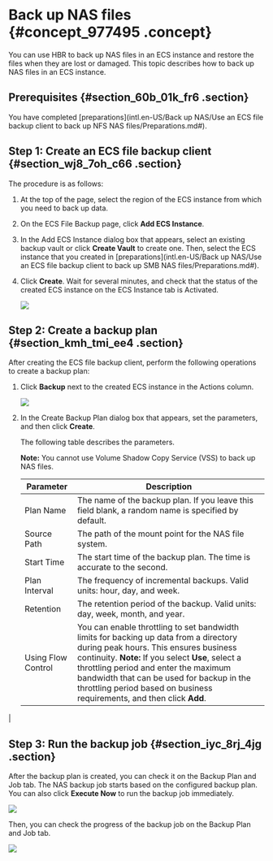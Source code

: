 # Back up NAS files {#concept_977495 .concept}

You can use HBR to back up NAS files in an ECS instance and restore the files when they are lost or damaged. This topic describes how to back up NAS files in an ECS instance.

## Prerequisites {#section_60b_01k_fr6 .section}

You have completed [preparations](intl.en-US/Back up NAS/Use an ECS file backup client to back up NFS NAS files/Preparations.md#).

## Step 1: Create an ECS file backup client {#section_wj8_7oh_c66 .section}

The procedure is as follows:

1.  At the top of the page, select the region of the ECS instance from which you need to back up data.
2.  On the ECS File Backup page, click **Add ECS Instance**.
3.  In the Add ECS Instance dialog box that appears, select an existing backup vault or click **Create Vault** to create one. Then, select the ECS instance that you created in [preparations](intl.en-US/Back up NAS/Use an ECS file backup client to back up SMB NAS files/Preparations.md#).
4.  Click **Create**. Wait for several minutes, and check that the status of the created ECS instance on the ECS Instance tab is Activated.

    ![](http://static-aliyun-doc.oss-cn-hangzhou.aliyuncs.com/assets/img/776277/156473476754136_en-US.jpg)


## Step 2: Create a backup plan {#section_kmh_tmi_ee4 .section}

After creating the ECS file backup client, perform the following operations to create a backup plan:

1.  Click **Backup** next to the created ECS instance in the Actions column.

    ![](http://static-aliyun-doc.oss-cn-hangzhou.aliyuncs.com/assets/img/776277/156473476854138_en-US.jpg)

2.  In the Create Backup Plan dialog box that appears, set the parameters, and then click **Create**.

    The following table describes the parameters.

    **Note:** You cannot use Volume Shadow Copy Service \(VSS\) to back up NAS files.

    |Parameter|Description|
    |---------|-----------|
    |Plan Name|The name of the backup plan. If you leave this field blank, a random name is specified by default.|
    |Source Path|The path of the mount point for the NAS file system.|
    |Start Time|The start time of the backup plan. The time is accurate to the second.|
    |Plan Interval|The frequency of incremental backups. Valid units: hour, day, and week.|
    |Retention|The retention period of the backup. Valid units: day, week, month, and year.|
    |Using Flow Control|You can enable throttling to set bandwidth limits for backing up data from a directory during peak hours. This ensures business continuity. **Note:** If you select **Use**, select a throttling period and enter the maximum bandwidth that can be used for backup in the throttling period based on business requirements, and then click **Add**.

 |


## Step 3: Run the backup job {#section_iyc_8rj_4jg .section}

After the backup plan is created, you can check it on the Backup Plan and Job tab. The NAS backup job starts based on the configured backup plan. You can also click **Execute Now** to run the backup job immediately.

![](http://static-aliyun-doc.oss-cn-hangzhou.aliyuncs.com/assets/img/776277/156473476854140_en-US.jpg)

Then, you can check the progress of the backup job on the Backup Plan and Job tab.

![](http://static-aliyun-doc.oss-cn-hangzhou.aliyuncs.com/assets/img/776277/156473476854142_en-US.jpg)

